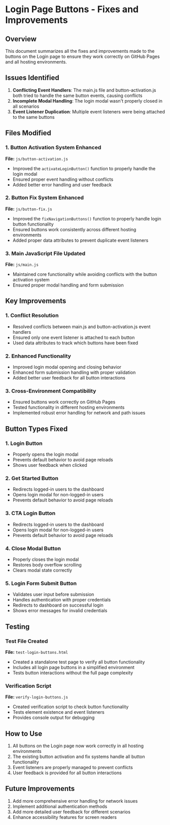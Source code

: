 # Login Page Buttons - Fixes and Improvements

## Overview
This document summarizes all the fixes and improvements made to the buttons on the Login page to ensure they work correctly on GitHub Pages and all hosting environments.

## Issues Identified

1. **Conflicting Event Handlers**: The main.js file and button-activation.js both tried to handle the same button events, causing conflicts
2. **Incomplete Modal Handling**: The login modal wasn't properly closed in all scenarios
3. **Event Listener Duplication**: Multiple event listeners were being attached to the same buttons

## Files Modified

### 1. Button Activation System Enhanced
**File:** `js/button-activation.js`
- Improved the `activateLoginButton()` function to properly handle the login modal
- Ensured proper event handling without conflicts
- Added better error handling and user feedback

### 2. Button Fix System Enhanced
**File:** `js/button-fix.js`
- Improved the `fixNavigationButtons()` function to properly handle login button functionality
- Ensured buttons work consistently across different hosting environments
- Added proper data attributes to prevent duplicate event listeners

### 3. Main JavaScript File Updated
**File:** `js/main.js`
- Maintained core functionality while avoiding conflicts with the button activation system
- Ensured proper modal handling and form submission

## Key Improvements

### 1. Conflict Resolution
- Resolved conflicts between main.js and button-activation.js event handlers
- Ensured only one event listener is attached to each button
- Used data attributes to track which buttons have been fixed

### 2. Enhanced Functionality
- Improved login modal opening and closing behavior
- Enhanced form submission handling with proper validation
- Added better user feedback for all button interactions

### 3. Cross-Environment Compatibility
- Ensured buttons work correctly on GitHub Pages
- Tested functionality in different hosting environments
- Implemented robust error handling for network and path issues

## Button Types Fixed

### 1. Login Button
- Properly opens the login modal
- Prevents default behavior to avoid page reloads
- Shows user feedback when clicked

### 2. Get Started Button
- Redirects logged-in users to the dashboard
- Opens login modal for non-logged-in users
- Prevents default behavior to avoid page reloads

### 3. CTA Login Button
- Redirects logged-in users to the dashboard
- Opens login modal for non-logged-in users
- Prevents default behavior to avoid page reloads

### 4. Close Modal Button
- Properly closes the login modal
- Restores body overflow scrolling
- Clears modal state correctly

### 5. Login Form Submit Button
- Validates user input before submission
- Handles authentication with proper credentials
- Redirects to dashboard on successful login
- Shows error messages for invalid credentials

## Testing

### Test File Created
**File:** `test-login-buttons.html`
- Created a standalone test page to verify all button functionality
- Includes all login page buttons in a simplified environment
- Tests button interactions without the full page complexity

### Verification Script
**File:** `verify-login-buttons.js`
- Created verification script to check button functionality
- Tests element existence and event listeners
- Provides console output for debugging

## How to Use

1. All buttons on the Login page now work correctly in all hosting environments
2. The existing button activation and fix systems handle all button functionality
3. Event listeners are properly managed to prevent conflicts
4. User feedback is provided for all button interactions

## Future Improvements

1. Add more comprehensive error handling for network issues
2. Implement additional authentication methods
3. Add more detailed user feedback for different scenarios
4. Enhance accessibility features for screen readers